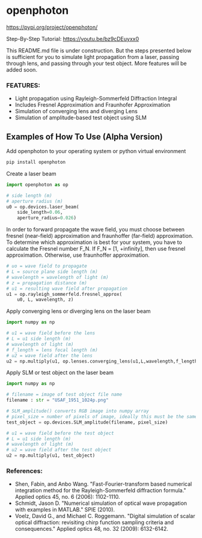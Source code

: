 # openphoton

https://pypi.org/project/openphoton/

Step-By-Step Tutorial:
https://youtu.be/bz9cDEuyxx0

This README.md file is under construction. But the steps presented below is sufficient for you to simulate light propagation from a laser, passing through lens, and passing through your test object. More features will be added soon.

### FEATURES:
 - Light propagation using Rayleigh-Sommerfeld Diffraction Integral
 - Includes Fresnel Approximation and Fraunhofer Approximation
 - Simulation of converging lens and diverging Lens
 - Simulation of amplitude-based test object using SLM


## Examples of How To Use (Alpha Version)

Add openphoton to your operating system or python virtual environment

```python
pip install openphoton
```

Create a laser beam
```python
import openphoton as op

# side length (m)
# aperture radius (m)
u0 = op.devices.laser_beam(
    side_length=0.06,
    aperture_radius=0.026)
```

In order to forward propagate the wave field, you must choose between fresnel (near-field) approximation and
fraunhoffer (far-field) approximation. To determine which approximation is best for your system, you have to calculate
the Fresnel number F_N. If F_N = [1, +infinity], then use fresnel approximation. Otherwise, use fraunhoffer approximation.
```python
# uo = wave field to propagate
# L = source plane side length (m)
# wavelength = wavelength of light (m)
# z = propagation distance (m)
# u1 = resulting wave field after propagation
u1 = op.rayleigh_sommerfeld.fresnel_approx(
    u0, L, wavelength, z)
```

Apply converging lens or diverging lens on the laser beam
```python
import numpy as np

# u1 = wave field before the lens
# L = u1 side length (m)
# wavelength of light (m)
# f_length = lens focal length (m)
# u2 = wave field after the lens
u2 = np.multiply(u1, op.lenses.converging_lens(u1,L,wavelength,f_length))
```

Apply SLM or test object on the laser beam
```python
import numpy as np

# filename = image of test object file name
filename : str = "USAF_1951_1024p.png"

# SLM_amplitude() converts RGB image into numpy array
# pixel_size = number of pixels of image, ideally this must be the same with u1
test_object = op.devices.SLM_amplitude(filename, pixel_size)

# u1 = wave field before the test object
# L = u1 side length (m)
# wavelength of light (m)
# u2 = wave field after the test object
u2 = np.multiply(u1, test_object)
```

### References:
 - Shen, Fabin, and Anbo Wang. "Fast-Fourier-transform based numerical integration method for the Rayleigh-Sommerfeld diffraction formula." Applied optics 45, no. 6 (2006): 1102-1110.
 - Schmidt, Jason D. "Numerical simulation of optical wave propagation with examples in MATLAB." SPIE (2010).
 - Voelz, David G., and Michael C. Roggemann. "Digital simulation of scalar optical diffraction: revisiting chirp function sampling criteria and consequences." Applied optics 48, no. 32 (2009): 6132-6142.

